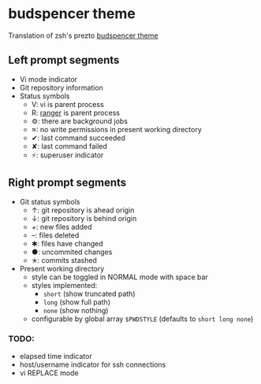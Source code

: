 # budspencer theme

Translation of zsh's prezto [budspencer theme][budspencer]

## Left prompt segments

- Vi mode indicator
- Git repository information
- Status symbols
  * V: vi is parent process
  * R: [ranger][ranger] is parent process
  * ⚙: there are background jobs
  * : no write permissions in present working directory
  * ✔: last command succeeded
  * ✘: last command failed
  * ⚡: superuser indicator

## Right prompt segments
- Git status symbols
  * ↑: git repository is ahead origin
  * ↓: git repository is behind origin
  * +: new files added
  * –: files deleted
  * ✱: files have changed
  * ●: uncommited changes
  * ✭: commits stashed
- Present working directory
  * style can be toggled in NORMAL mode with space bar
  * styles implemented:
    - `short` (show truncated path)
    - `long` (show full path)
    - `none` (show nothing)
  * configurable by global array `$PWDSTYLE` (defaults to `short long none`)

### TODO:
- elapsed time indicator
- host/username indicator for ssh connections
- vi REPLACE mode

[budspencer]: https://github.com/tannhuber/prezto
[ranger]: http://ranger.nongnu.org/
